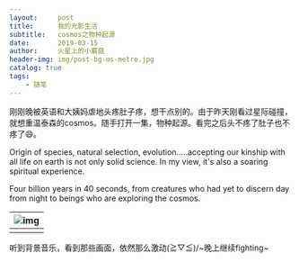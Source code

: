```yaml
---
layout:     post
title:      我的光影生活
subtitle:   cosmos之物种起源
date:       2019-03-15
author:     火星上的小蘑菇
header-img: img/post-bg-os-metro.jpg
catalog: true
tags:
    - 随笔
---
```


刚刚晚被英语和大姨妈虐地头疼肚子疼，想干点别的。由于昨天刚看过星际碰撞，就想重温泰森的cosmos。随手打开一集，物种起源。看完之后头不疼了肚子也不疼了😄。

Origin of species, natural selection, evolution.....accepting our kinship with all life on earth is not only solid science. In my view, it's also a soaring spiritual experience.

Four billion years in 40 seconds, from creatures who had yet to discern day from night to beings who are exploring the cosmos.

| ![img](https://img3.doubanio.com/view/note/large/public/p36882062.jpg) |
| ------------------------------------------------------------ |
|                                                              |

听到背景音乐，看到那些画面，依然那么激动\(≧▽≦)/~晚上继续fighting~